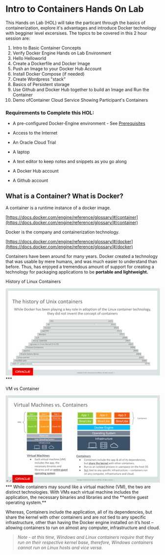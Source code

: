 # Intro to Containers Hands On Lab

This Hands on Lab (HOL) will take the particant through the basics of containerization, explore it's advantages and introduce Docker technology with begginer level excersises.  The topics to be covered in this 2 hour session are:

1.  Intro to Basic Container Concepts
2.  Verify Docker Engine Hands on Lab Environment
3.  Hello Helloworld
5.  Create a Dockerfile and Docker Image
6.  Push an Image to your Docker Hub Account
7.  Install Docker Compose (if needed)
8.  Create Wordpress "stack"
9.  Basics of Persistent storage
10. Use Github and Docker Hub together to build an Image and Run the Container
11. Demo ofContainer Cloud Service Showing Participant's Containers


### Requirements to Complete this HOL:

* A pre-configured Docker-Engine environment - See [Prerequisites](../prerequisites.md)

* Access to the Internet

* An Oracle Cloud Trial

* A laptop

* A text editor to keep notes and snippets as you go along

* A Docker Hub account

* A Github account

## What is a Container? What is Docker?

A container is a runtime instance of a docker image.

[https://docs.docker.com/engine/reference/glossary/#/container](https://docs.docker.com/engine/reference/glossary/#/container)

Docker is the company and containerization technology.

[https://docs.docker.com/engine/reference/glossary/#/docker](https://docs.docker.com/engine/reference/glossary/#/docker)  

Containers have been around for many years.  Docker created a technology that was usable by mere humans, and was much easier to understand than before.  Thus, has enjoyed a tremendous amount of support for creating a technology for packaging applications to be **portable and lightweight.**

History of Linux Containers

<img src=images/002-container-history.png />
***

VM vs Container

<img src=images/002-vm-vs-container.png />
***
While containers may sound like a virtual machine (VM), the two are distinct technologies. With VMs each virtual machine includes the application, the necessary binaries and libraries and the **entire guest operating system.**

Whereas, Containers include the application, all of its dependencies, but share the kernel with other containers and are not tied to any specific infrastructure, other than having the Docker engine installed on it’s host – allowing containers to run on almost any computer, infrastructure and cloud.  

> *Note - at this time, Windows and Linux containers require that they run on their respective kernel base, therefore, Windows containers cannot run on Linux hosts and vice versa.*
